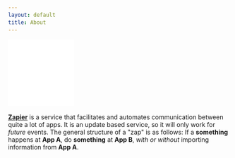 ```yaml
---
layout: default
title: About
---
```




<img src="/images/zapier-logomark-reversed.png" class="left" width="150" height="150">

[**Zapier**](http://zapier.com/) is a service that facilitates and automates communication between quite a lot of apps. It is an update based service, so it will only work for *future* events. The general structure of a "zap" is as follows: If a **something** happens at **App A**, do **something** at **App B**, *with or without* importing information from **App A**.


